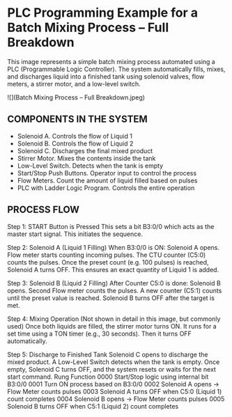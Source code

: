 # PLC Programming Example for a Batch Mixing Process – Full Breakdown

This image represents a simple batch mixing process automated using a PLC (Programmable Logic Controller). The system automatically fills, mixes, and discharges liquid into a finished tank using solenoid valves, flow meters, a stirrer motor, and a low-level switch.

![](Batch Mixing Process – Full Breakdown.jpeg)

## COMPONENTS IN THE SYSTEM

- Solenoid A. Controls the flow of Liquid 1
- Solenoid B. Controls the flow of Liquid 2
- Solenoid C. Discharges the final mixed product
- Stirrer Motor. Mixes the contents inside the tank
- Low-Level Switch. Detects when the tank is empty
- Start/Stop Push Buttons. Operator input to control the process
- Flow Meters. Count the amount of liquid filled based on pulses
- PLC with Ladder Logic Program. Controls the entire operation

## PROCESS FLOW

Step 1: START Button is Pressed
This sets a bit B3:0/0 which acts as the master start signal.
This initiates the sequence.

Step 2: Solenoid A (Liquid 1 Filling)
When B3:0/0 is ON:
Solenoid A opens.
Flow meter starts counting incoming pulses.
The CTU counter (C5:0) counts the pulses.
Once the preset count (e.g. 100 pulses) is reached, Solenoid A turns OFF.
This ensures an exact quantity of Liquid 1 is added.

Step 3: Solenoid B (Liquid 2 Filling)
After Counter C5:0 is done:
Solenoid B opens.
Second Flow meter counts the pulses.
A new counter (C5:1) counts until the preset value is reached.
Solenoid B turns OFF after the target is met.

Step 4: Mixing Operation
(Not shown in detail in this image, but commonly used)
Once both liquids are filled, the stirrer motor turns ON.
It runs for a set time using a TON timer (e.g., 30 seconds).
Then it turns OFF automatically.

Step 5: Discharge to Finished Tank
Solenoid C opens to discharge the mixed product.
A Low-Level Switch detects when the tank is empty.
Once empty, Solenoid C turns OFF, and the system resets or waits for the next start command.
 Rung Function
 0000 Start/Stop logic using internal bit B3:0/0
 0001 Turn ON process based on B3:0/0
 0002 Solenoid A opens → Flow Meter counts pulses
 0003 Solenoid A turns OFF when C5:0 (Liquid 1) count completes
 0004 Solenoid B opens → Flow Meter counts pulses
 0005 Solenoid B turns OFF when C5:1 (Liquid 2) count completes

